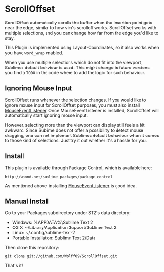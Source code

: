 ScrollOffset
============
ScrollOffset automatically scrolls the buffer when the insertion point gets near the edge, similar to how vim's scrolloff works. ScrollOffset works with multiple selections, and you can change how far from the edge you'd like to stay.

This Plugin is implemented using Layout-Coordinates, so it also works when you have `word_wrap` enabled.

When you use multiple selections which do not fit into the viewport, Sublimes default behviour is used. This might change in future versions - you find a `TODO` in the code where to add the logic for such behaviour.


Ignoring Mouse Input
--------------------
ScrollOffset runs whenever the selection changes. If you would like to ignore mouse input for ScrollOffset purposes, you must also install [MouseEventListener](https://github.com/SublimeText/MouseEventListener). Once MouseEventListener is installed, ScrollOffset will automatically start ignoring mouse input.

However, selecting more than the viewport can display still feels a bit awkward. Since Sublime does not offer a possibility to detect
mouse dragging, one can not implement Sublimes default behaviour when it comes to those kind of selections. Just try it out whether it's
a hassle for you.


Install
-------

This plugin is available through Package Control, which is available here:

    http://wbond.net/sublime_packages/package_control

As mentioned above, installing [MouseEventListener](https://github.com/SublimeText/MouseEventListener) is good idea.


Manual Install
--------------

Go to your Packages subdirectory under ST2's data directory:

* Windows: %APPDATA%\Sublime Text 2
* OS X: ~/Library/Application Support/Sublime Text 2
* Linux: ~/.config/sublime-text-2
* Portable Installation: Sublime Text 2/Data

Then clone this repository:

    git clone git://github.com/Wolff09/ScrollOffset.git

That's it!
